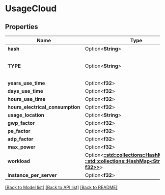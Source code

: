 # UsageCloud

## Properties

Name | Type | Description | Notes
------------ | ------------- | ------------- | -------------
**hash** | Option<**String**> |  | [optional]
**TYPE** | Option<**String**> |  | [optional][default to USAGE]
**years_use_time** | Option<**f32**> |  | [optional]
**days_use_time** | Option<**f32**> |  | [optional]
**hours_use_time** | Option<**f32**> |  | [optional]
**hours_electrical_consumption** | Option<**f32**> |  | [optional]
**usage_location** | Option<**String**> |  | [optional]
**gwp_factor** | Option<**f32**> |  | [optional]
**pe_factor** | Option<**f32**> |  | [optional]
**adp_factor** | Option<**f32**> |  | [optional]
**max_power** | Option<**f32**> |  | [optional]
**workload** | Option<[**::std::collections::HashMap<String, ::std::collections::HashMap<String, f32>>**](map.md)> |  | [optional]
**instance_per_server** | Option<**f32**> |  | [optional]

[[Back to Model list]](../README.md#documentation-for-models) [[Back to API list]](../README.md#documentation-for-api-endpoints) [[Back to README]](../README.md)


